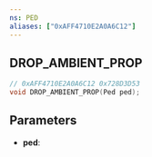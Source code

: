 ```yaml
---
ns: PED
aliases: ["0xAFF4710E2A0A6C12"]
---
```

## DROP_AMBIENT_PROP

```c
// 0xAFF4710E2A0A6C12 0x728D3D53
void DROP_AMBIENT_PROP(Ped ped);
```

## Parameters
* **ped**: 

